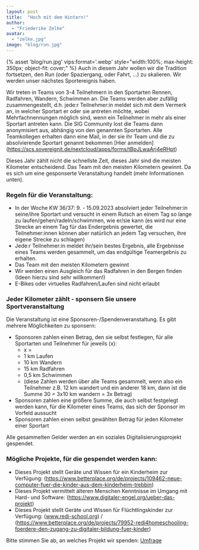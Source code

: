 ```yaml
---
layout: post
title:  "Hoch mit dem Hintern!"
author:
  - "Friederike Zelke"
avatar: 
  - "zelke.jpg"
image: "blog/run.jpg"
---
```

{% asset 'blog/run.jpg' vips:format='.webp' style="width:100%; max-height: 350px; object-fit: cover;" %}
Auch in diesem Jahr wollen wir die Tradition fortsetzen, den Run (oder Spaziergang, oder Fahrt, ...) zu skalieren. Wir werden unser nächstes Sportereignis haben.

Wir treten in Teams von 3-4 Teilnehmern in den Sportarten Rennen, Radfahren, Wandern, Schwimmen an. Die Teams werden aber zufällig zusammengestellt, d.h. jede:r Teilnehmer:in meldet sich mit dem Vermerk an, in welcher Sportart er oder sie antreten möchte, wobei Mehrfachnennungen möglich sind, wenn ein Teilnehmer in mehr als einer Sportart antreten kann. Die SIG Community lost die Teams dann anonymisiert aus, abhängig von den genannten Sportarten. Alle Teamkollegen erhalten dann eine Mail, in der sie ihr Team und die zu absolvierende Sportart genannt bekommen [Hier anmelden] (https://scs.sovereignit.de/nextcloud/apps/forms/tBpJLwaArj4eRHpt)

Dieses Jahr zählt nicht die schnellste Zeit, dieses Jahr sind die meisten Kilometer entscheidend. Das Team mit den meisten Kilometern gewinnt. Da es sich um eine gesponserte Veranstaltung handelt (mehr Informationen unten). 

### Regeln für die Veranstaltung:
* In der Woche KW 36/37: 9. - 15.09.2023 absolviert jeder Teilnehmer:in seine/ihre Sportart und versucht in einem Rutsch an einem Tag so lange zu laufen/gehen/radeln/schwimmen, wie er/sie kann (es wird nur eine Strecke an einem Tag für das Endergebnis gewertet, die Teilnehmer:innen können aber natürlich an jedem Tag versuchen, ihre eigene Strecke zu schlagen)
* Jede:r Teilnehmer:in meldet ihr/sein bestes Ergebnis, alle Ergebnisse eines Teams werden gesammelt, um das endgültige Teamergebnis zu erhalten.
* Das Team mit den meisten Kilometern gewinnt
* Wir werden einen Ausgleich für das Radfahren in den Bergen finden (Ideen hierzu sind sehr willkommen!)
* E-Bikes oder virtuelles Radfahren/Laufen sind nicht erlaubt


### Jeder Kilometer zählt - sponsern Sie unsere Sportveranstaltung
Die Veranstaltung ist eine Sponsoren-/Spendenveranstaltung. Es gibt mehrere Möglichkeiten zu sponsern:
* Sponsoren zahlen einen Betrag, den sie selbst festlegen, für alle Sportarten und Teilnehmer für jeweils (x):
    * x =
    * 1 km Laufen
    * 10 km Wandern
    * 15 km Radfahren
    * 0,5 km Schwimmen
    * (diese Zahlen werden über alle Teams gesammelt, wenn also ein Teilnehmer z.B. 12 km wandert und ein anderer 18 km, dann ist die Summe 30 = 3x10 km wandern = 3x Betrag)
* Sponsoren zahlen eine größere Summe, die auch selbst festgelegt werden kann, für die Kilometer eines Teams, das sich der Sponsor im Vorfeld aussucht
* Sponsoren zahlen einen selbst gewählten Betrag für jeden Kilometer einer Sportart

Alle gesammelten Gelder werden an ein soziales Digitalisierungsprojekt gespendet.

### Mögliche Projekte, für die gespendet werden kann:
* Dieses Projekt stellt Geräte und Wissen für ein Kinderheim zur Verfügung: (https://www.betterplace.org/de/projects/109462-neue-computer-fuer-die-kinder-aus-dem-kinderheim-trebbin)
* Dieses Projekt vermittelt älteren Menschen Kenntnisse im Umgang mit Hard- und Software: (https://www.digitaler-engel.org/ueber-das-projekt) 
* Dieses Projekt stellt Geräte und Wissen für Flüchtlingskinder zur Verfügung: (www.redi-school.org) / (https://www.betterplace.org/de/projects/79952-redi4homeschooling-foerdere-den-zugang-zu-digitaler-bildung-fuer-kinder)

Bitte stimmen Sie ab, an welches Projekt wir spenden: [Umfrage](https://scs.sovereignit.de/nextcloud/apps/polls/s/ptvcZeIOyhAZa4yA)
